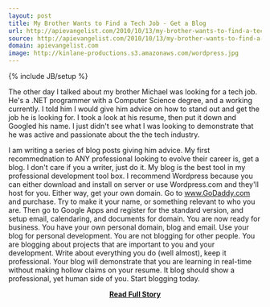 ```yaml
---
layout: post
title: My Brother Wants to Find a Tech Job - Get a Blog
url: http://apievangelist.com/2010/10/13/my-brother-wants-to-find-a-tech-job-get-a-blog/
source: http://apievangelist.com/2010/10/13/my-brother-wants-to-find-a-tech-job-get-a-blog/
domain: apievangelist.com
image: http://kinlane-productions.s3.amazonaws.com/wordpress.jpg
---
```

{% include JB/setup %}<p>The other day I talked about my brother Michael was looking for a tech job. He's a .NET programmer with a Computer Science degree, and a working currently.
I told him I would give him advice on how to stand out and get the job he is looking for. I took a look at his resume, then put it down and Googled his name. I just didn't see what I was looking to demonstrate that he was active and passionate about the the tech industry.

I am writing a series of blog posts giving him advice.
My first recommednation to ANY professional looking to evolve their career is, get a blog. I don't care if you a writer, just do it. My blog is the best tool in my professional development tool box.
I recommend Wordpress because you can either download and install on server or use Wordpress.com and they'll host for you.
Either way, get your own domain. Go to www.GoDaddy.com and purchase. Try to make it your name, or something relevant to who you are.
Then go to Google Apps and register for the standard version, and setup email, calendaring, and documents for domain.
You are now ready for business. You have your own personal domain, blog and email.
Use your blog for personal development. You are not blogging for other people. You are blogging about projects that are important to you and your development.
Write about everything you do (well almost), keep it professional. Your blog will demonstrate that you are learning in real-time without making hollow claims on your resume. It blog should show a professional, yet human side of you.
Start blogging today.
</p>
<center><p><a href="http://apievangelist.com/2010/10/13/my-brother-wants-to-find-a-tech-job-get-a-blog/" style='padding:25px; font-sze:18px; font-weight: bold;'>Read Full Story</a></p></center>
